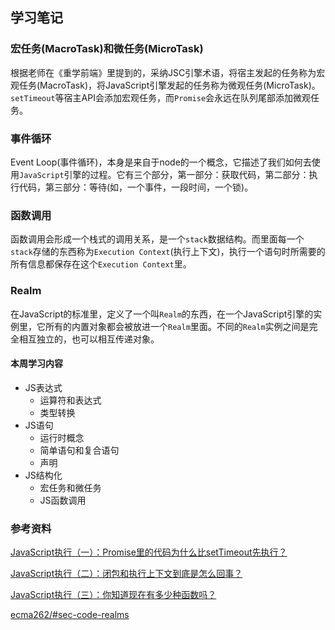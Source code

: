 ## 学习笔记

### 宏任务(MacroTask)和微任务(MicroTask)

根据老师在《重学前端》里提到的，采纳JSC引擎术语，将宿主发起的任务称为宏观任务(MacroTask)，将JavaScript引擎发起的任务称为微观任务(MicroTask)。`setTimeout`等宿主API会添加宏观任务，而`Promise`会永远在队列尾部添加微观任务。

### 事件循环

Event Loop(事件循环)，本身是来自于node的一个概念，它描述了我们如何去使用`JavaScript`引擎的过程。它有三个部分，第一部分：获取代码，第二部分：执行代码，第三部分：等待(如，一个事件，一段时间，一个锁)。

### 函数调用

函数调用会形成一个栈式的调用关系，是一个`stack`数据结构。而里面每一个`stack`存储的东西称为`Execution Context`(执行上下文)，执行一个语句时所需要的所有信息都保存在这个`Execution Context`里。

### Realm

在JavaScript的标准里，定义了一个叫`Realm`的东西，在一个JavaScript引擎的实例里，它所有的内置对象都会被放进一个`Realm`里面。不同的`Realm`实例之间是完全相互独立的，也可以相互传递对象。



#### 本周学习内容

* JS表达式
  * 运算符和表达式
  * 类型转换
* JS语句
  * 运行时概念
  * 简单语句和复合语句
  * 声明
* JS结构化
  * 宏任务和微任务
  * JS函数调用

### 参考资料

[JavaScript执行（一）：Promise里的代码为什么比setTimeout先执行？](https://time.geekbang.org/column/article/82764)

[JavaScript执行（二）：闭包和执行上下文到底是怎么回事？](https://time.geekbang.org/column/article/83302)

[JavaScript执行（三）：你知道现在有多少种函数吗？](https://time.geekbang.org/column/article/83719)

[ecma262/#sec-code-realms](https://tc39.es/ecma262/#sec-code-realms)